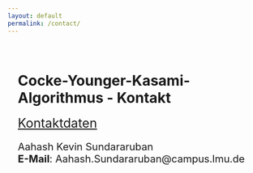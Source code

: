 ```yaml
---
layout: default
permalink: /contact/
---
```


<style>
hc2{
    font-size: 25px;
    text-decoration: underline;
}

p{
    font-size: 20px;
}

</style>

<div style="padding: 20px;">
            <h1>Cocke-Younger-Kasami-Algorithmus - Kontakt</h1>
                <hc2>Kontaktdaten</hc2>
                <p>
                Aahash Kevin Sundararuban
                <br>
                <b>E-Mail</b>: Aahash.Sundararuban@campus.lmu.de
                </p>
</div>